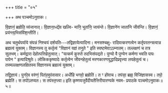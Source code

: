 +++
title = "०५"

+++
अथ पञ्चमोऽनुवाकः।

वि॒ज्ञानं॒ ब्रह्मेति॒ व्य॑जानात्। वि॒ज्ञाना॒ध्द्ये॑व खल्वि-
मानि॒ भूता॑नि॒ जाय॑न्ते। वि॒ज्ञाने॑न जाता॑नि
जीव॑न्ति। वि॒ज्ञानं॒ प्रय॑न्त्य॒भिसंवि॑श॒न्तीति॑।

अथ चतुर्थपर्याये संपन्नं निश्चयं दर्शयति---तद्विज्ञायेत्यादिना। मनसश्चक्षु-
रादिवत्करणत्वेन कर्तृपरतन्त्रत्वान्न ब्रह्मत्वं युक्तम्। विज्ञानस्य तु कर्तृत्वं "विज्ञानं यज्ञं तनुते " इति स्पष्टमेवाऽऽम्नातम्। तल्लक्षणं च तत्र सुलभम्। कर्मद्वारा देहोत्पत्तिहेतुत्वात्। "यत्कर्म कुरुते तदभिसंपद्यते। पुण्यो वै पुण्येन कर्मणा भवति पापः पापेन " इत्यादिश्रुतेः। लोकिककृष्यादेः कर्तृत्वेन जीवनहेतुत्वं मरणकारणयुद्धादिप्रवृत्त्या लयहेतुत्वं च। तस्मल्लक्षणलक्षितस्य विज्ञानस्य ब्रह्मत्वं युक्तम्।

तद्वि॒ज्ञाय॑। पुन॑रे॒व वरु॑णं॒ पित॑र॒मुप॑ससार। अधी॑हि भगवो॒
ब्रह्मेति॑। त ꣳ हो॑वाच। तप॑सा॒ ब्रह्म॒ विजि॑ज्ञासस्व। तपो॒
ब्रह्मेति॑। स तपो॑ऽतप्यत। स तप॑स्त॒प्त्वा॥
इति कृष्णयजुर्वेदीयतैत्तिरीयारण्यके नवम-
प्रपाठके पञ्चमोऽनुवाकः॥ ५॥
